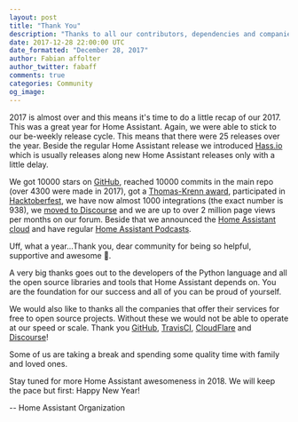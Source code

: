 ```yaml
---
layout: post
title: "Thank You"
description: "Thanks to all our contributors, dependencies and companies that help make Home Assistant awesome."
date: 2017-12-28 22:00:00 UTC
date_formatted: "December 28, 2017"
author: Fabian affolter
author_twitter: fabaff
comments: true
categories: Community
og_image:
---
```


2017 is almost over and this means it's time to do a little recap of our 2017. This was a great year for Home Assistant. Again, we were able to stick to our be-weekly release cycle. This means that there were 25 releases over the year. Beside the regular Home Assistant release we introduced [Hass.io] which is usually releases along new Home Assistant releases only with a little delay.

We got 10000 stars on [GitHub], reached 10000 commits in the main repo (over 4300 were made in 2017), got a [Thomas-Krenn award], participated in [Hacktoberfest], we have now almost 1000 integrations (the exact number is 938), we [moved to Discourse] and we are up to over 2 million page views per months on our forum. Beside that we announced the [Home Assistant cloud] and have regular [Home Assistant Podcasts].

Uff, what a year...Thank you, dear community for being so helpful, supportive and awesome 🙇.

A very big thanks goes out to the developers of the Python language and all the open source libraries and tools that Home Assistant depends on. You are the foundation for our success and all of you can be proud of yourself.

We would also like to thanks all the companies that offer their services for free to open source projects. Without these we would not be able to operate at our speed or scale. Thank you [GitHub], [TravisCI], [CloudFlare] and [Discourse]!

Some of us are taking a break and spending some quality time with family and loved ones.

Stay tuned for more Home Assistant awesomeness in 2018. We will keep the pace but first: Happy New Year!

-- Home Assistant Organization

[GitHub]: https://GitHub.com
[TravisCI]: https://Travis-ci.org
[CloudFlare]: https://CloudFlare.com
[Discourse]: https://Discourse.com
[Hass.io]: https://home-assistant.io/hassio/
[Home Assistant Podcasts]: https://hasspodcast.io/
[forum]: https://community.home-assistant.io
[Home Assistant cloud]: /blog/2017/12/17/introducing-home-assistant-cloud/
[Thomas-Krenn award]: /blog/2017/04/01/thomas-krenn-award/
[Hacktoberfest]: /blog/2017/11/04/release-57/#hacktoberfest
[moved to Discourse]: /blog/2017/07/03/home-assistant-is-moving-to-discord/
